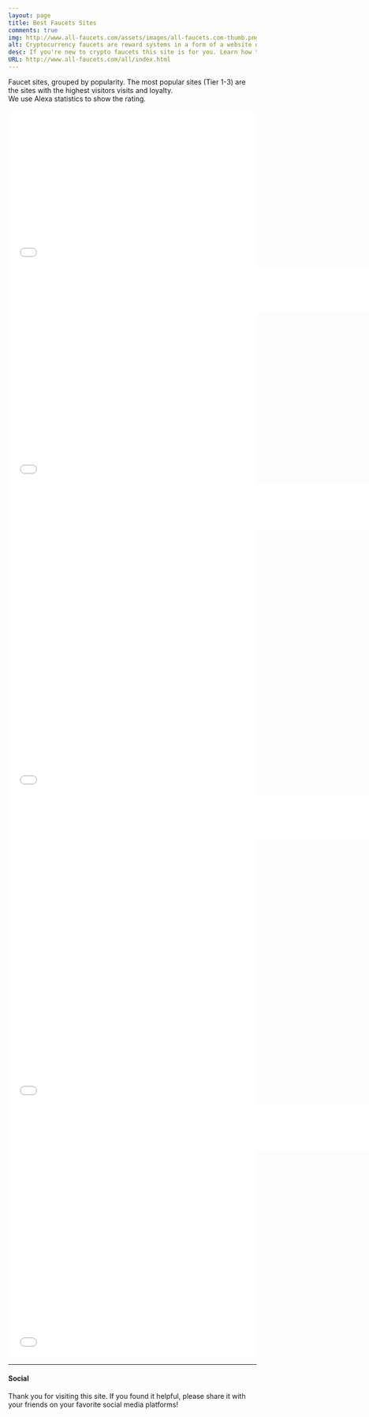 ```yaml
---
layout: page
title: Best Faucets Sites
comments: true
img: http://www.all-faucets.com/assets/images/all-faucets.com-thumb.png
alt: Cryptocurrency faucets are reward systems in a form of a website or an app that dispense free coins.
desc: If you're new to crypto faucets this site is for you. Learn how to maximize the value of your time and effort while claiming from free bitcoin faucet sites.
URL: http://www.all-faucets.com/all/index.html
---
```

<link rel="stylesheet" href="https://cdnjs.cloudflare.com/ajax/libs/normalize/5.0.0/normalize.min.css">

Faucet sites, grouped by popularity. The most popular sites (Tier 1-3) are the sites with the highest visitors visits and loyalty. <br>
We use Alexa statistics to show the rating.

<iframe src='tier_1.html' scrolling='no' style='width:100%; height:320px; border:0px; padding:0; overflow:hidden' allowtransparency='true'></iframe>

<iframe data-aa='1121329' src='//ad.a-ads.com/1121329?size=990x90&background_color=ffffff' scrolling='no' style='width:990px; height:90px; border:0px; padding:0; overflow:hidden' allowtransparency='true'></iframe>

<iframe src='tier_2.html' scrolling='no' style='width:100%; height:350px; border:0px; padding:0; overflow:hidden' allowtransparency='true'></iframe>

<iframe data-aa='1121329' src='//ad.a-ads.com/1121329?size=990x90&background_color=ffffff' scrolling='no' style='width:990px; height:90px; border:0px; padding:0; overflow:hidden' allowtransparency='true'></iframe>

<iframe src='tier_3.html' scrolling='no' style='width:100%; height:540px; border:0px; padding:0; overflow:hidden' allowtransparency='true'></iframe>

<iframe data-aa='1121329' src='//ad.a-ads.com/1121329?size=990x90&background_color=ffffff' scrolling='no' style='width:990px; height:90px; border:0px; padding:0; overflow:hidden' allowtransparency='true'></iframe>

<iframe src='tier_4.html' scrolling='no' style='width:100%; height:540px; border:0px; padding:0; overflow:hidden' allowtransparency='true'></iframe>

<iframe data-aa='1121329' src='//ad.a-ads.com/1121329?size=990x90&background_color=ffffff' scrolling='no' style='width:990px; height:90px; border:0px; padding:0; overflow:hidden' allowtransparency='true'></iframe>

<iframe src='rank_04.html' scrolling='no' style='width:100%; height:420px; border:0px; padding:0; overflow:hidden' allowtransparency='true'></iframe>

---
#### Social

Thank you for visiting this site. If you found it helpful, please share it with your friends on your favorite social media platforms!
